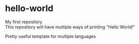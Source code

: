 # hello-world
My first repository<br>
This repository will have multiple ways of printing "Hello World!"

Pretty useful template for multiple languages
